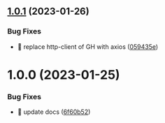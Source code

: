 ## [1.0.1](https://github.com/Exlint/actions/compare/v1.0.0...v1.0.1) (2023-01-26)


### Bug Fixes

* 🐞 replace http-client of GH with axios ([059435e](https://github.com/Exlint/actions/commit/059435ea19442324a32e49ce52e21a914ef234ae))

# 1.0.0 (2023-01-25)


### Bug Fixes

* 🐞 update docs ([6f60b52](https://github.com/Exlint/actions/commit/6f60b52a8ff75c1c46279dd1801adeb0f0a46182))
